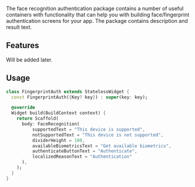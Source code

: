 <!--
This README describes the package. If you publish this package to pub.dev,
this README's contents appear on the landing page for your package.

For information about how to write a good package README, see the guide for
[writing package pages](https://dart.dev/guides/libraries/writing-package-pages).

For general information about developing packages, see the Dart guide for
[creating packages](https://dart.dev/guides/libraries/create-library-packages)
and the Flutter guide for
[developing packages and plugins](https://flutter.dev/developing-packages).
-->

The face recognition authentication package contains a number of useful containers with functionality that can help you with building face/fingerprint authentication screens for your app. The package contains description and result text.


## Features

Will be added later.

## Usage

```dart
class FingerprintAuth extends StatelessWidget {
  const FingerprintAuth({Key? key}) : super(key: key);

  @override
  Widget build(BuildContext context) {
    return Scaffold(
      body: FaceRecognition(
          supportedText = "This device is supported",
          notSupportedText = "This device is not supported",
          dividerHeight = 100,
          availableBiometricsText = "Get available biometrics",
          authenticateButtonText = "Authenticate",
          localizedReasonText = "Authentication"
      ),
    );
  }
}
```